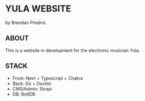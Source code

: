 # YULA WEBSITE

by Brendan Prednis

## ABOUT

This is a website in development for the electronic musician Yula.

## STACK

- Front: Next + Typescript + Chakra
- Back: Go + Docker
- CMS/Admin: Strapi
- DB: BoltDB
